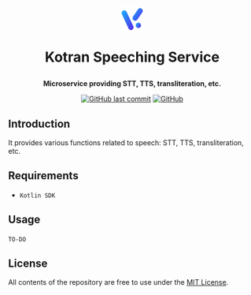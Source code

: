 <p align="center">
    <h1 align="center">
        <img src="https://github.com/kotran-io/kotran-assets/blob/main/images/symbol/symbol_colored.svg" width="50" height="50">
        <p>Kotran Speeching Service</p>
    </h1>
    <p align="center"><b>Microservice providing STT, TTS, transliteration, etc.</b></p>
    <p align="center">
        <a target="_blank" href="https://github.com/kotran-io/kotran-speeching-service/commits/main"><img alt="GitHub last commit" src="https://img.shields.io/github/last-commit/kotran-io/kotran-speeching-service"></a>
        <a target="_blank" href="https://github.com/kotran-io/kotran-speeching-service/blob/main/LICENSE"><img alt="GitHub" src="https://img.shields.io/github/license/kotran-io/kotran-speeching-service"></a>
    </p>
</p>

## Introduction
It provides various functions related to speech: STT, TTS, transliteration, etc.

## Requirements
 * `Kotlin SDK`

## Usage
`TO-DO`

## License
All contents of the repository are free to use under the [MIT License](http://opensource.org/licenses/MIT).
